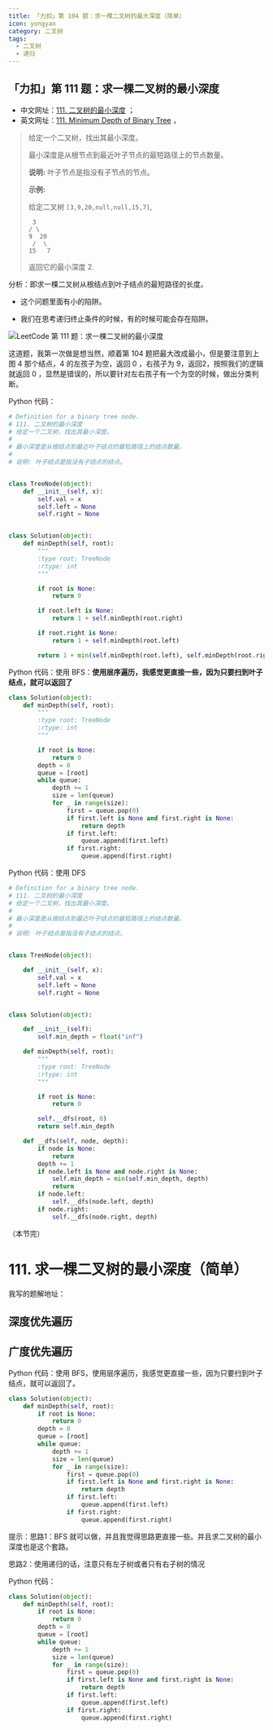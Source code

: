 ```yaml
---
title: 「力扣」第 104 题：求一棵二叉树的最大深度（简单）
icon: yongyan
category: 二叉树
tags:
  - 二叉树
  - 递归
---
```


## 「力扣」第 111 题：求一棵二叉树的最小深度

+ 中文网址：[111. 二叉树的最小深度](https://leetcode-cn.com/problems/minimum-depth-of-binary-tree/description/) ；
+ 英文网址：[111. Minimum Depth of Binary Tree](https://leetcode.com/problems/minimum-depth-of-binary-tree/description/) ，

> 给定一个二叉树，找出其最小深度。
>
> 最小深度是从根节点到最近叶子节点的最短路径上的节点数量。
>
> **说明:** 叶子节点是指没有子节点的节点。
>
> **示例:**
>
> 给定二叉树 `[3,9,20,null,null,15,7]`,
>
> ```
>  3
> / \
> 9  20
>  /  \
> 15   7
> ```
>
> 返回它的最小深度  2.

分析：即求一棵二叉树从根结点到叶子结点的最短路径的长度。

+ 这个问题里面有小的陷阱。

+ 我们在思考递归终止条件的时候，有的时候可能会存在陷阱。

![LeetCode 第 111 题：求一棵二叉树的最小深度](http://upload-images.jianshu.io/upload_images/414598-a2fe852f58cad7d6.jpg?imageMogr2/auto-orient/strip|imageView2/2/w/1240)

这道题，我第一次做是想当然，顺着第 104 题把最大改成最小，但是要注意到上图 4 那个结点，4 的左孩子为空，返回 0 ，右孩子为 9，返回2，按照我们的逻辑就返回 0 ，显然是错误的，所以要针对左右孩子有一个为空的时候，做出分类判断。

Python 代码：

```python
# Definition for a binary tree node.
# 111. 二叉树的最小深度
# 给定一个二叉树，找出其最小深度。
#
# 最小深度是从根结点到最近叶子结点的最短路径上的结点数量。
#
# 说明: 叶子结点是指没有子结点的结点。


class TreeNode(object):
    def __init__(self, x):
        self.val = x
        self.left = None
        self.right = None


class Solution(object):
    def minDepth(self, root):
        """
        :type root: TreeNode
        :rtype: int
        """

        if root is None:
            return 0

        if root.left is None:
            return 1 + self.minDepth(root.right)

        if root.right is None:
            return 1 + self.minDepth(root.left)

        return 1 + min(self.minDepth(root.left), self.minDepth(root.right))
```

Python 代码：使用 BFS：**使用层序遍历，我感觉更直接一些，因为只要扫到叶子结点，就可以返回了**

```python
class Solution(object):
    def minDepth(self, root):
        """
        :type root: TreeNode
        :rtype: int
        """

        if root is None:
            return 0
        depth = 0
        queue = [root]
        while queue:
            depth += 1
            size = len(queue)
            for _ in range(size):
                first = queue.pop(0)
                if first.left is None and first.right is None:
                    return depth
                if first.left:
                    queue.append(first.left)
                if first.right:
                    queue.append(first.right)
```

Python 代码：使用 DFS

```python
# Definition for a binary tree node.
# 111. 二叉树的最小深度
# 给定一个二叉树，找出其最小深度。
#
# 最小深度是从根结点到最近叶子结点的最短路径上的结点数量。
#
# 说明: 叶子结点是指没有子结点的结点。


class TreeNode(object):

    def __init__(self, x):
        self.val = x
        self.left = None
        self.right = None


class Solution(object):

    def __init__(self):
        self.min_depth = float("inf")

    def minDepth(self, root):
        """
        :type root: TreeNode
        :rtype: int
        """

        if root is None:
            return 0

        self.__dfs(root, 0)
        return self.min_depth

    def __dfs(self, node, depth):
        if node is None:
            return
        depth += 1
        if node.left is None and node.right is None:
            self.min_depth = min(self.min_depth, depth)
            return
        if node.left:
            self.__dfs(node.left, depth)
        if node.right:
            self.__dfs(node.right, depth)
```

（本节完）



# 111. 求一棵二叉树的最小深度（简单）



我写的题解地址：

## 深度优先遍历

## 广度优先遍历

Python 代码：使用 BFS，使用层序遍历，我感觉更直接一些，因为只要扫到叶子结点，就可以返回了。

```python
class Solution(object):
    def minDepth(self, root):
        if root is None:
            return 0
        depth = 0
        queue = [root]
        while queue:
            depth += 1
            size = len(queue)
            for _ in range(size):
                first = queue.pop(0)
                if first.left is None and first.right is None:
                    return depth
                if first.left:
                    queue.append(first.left)
                if first.right:
                    queue.append(first.right)
```



提示：思路1：BFS 就可以做，并且我觉得思路更直接一些。并且求二叉树的最小深度也是这个套路。

思路2：使用递归的话，注意只有左子树或者只有右子树的情况

Python 代码：

```python
class Solution(object):
    def minDepth(self, root):
        if root is None:
            return 0
        depth = 0
        queue = [root]
        while queue:
            depth += 1
            size = len(queue)
            for _ in range(size):
                first = queue.pop(0)
                if first.left is None and first.right is None:
                    return depth
                if first.left:
                    queue.append(first.left)
                if first.right:
                    queue.append(first.right)
```

### 